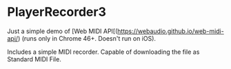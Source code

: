 # PlayerRecorder3

Just a simple demo of [Web MIDI API[(https://webaudio.github.io/web-midi-api/) (runs only in Chrome 46+. Doesn't run on iOS). 

Includes a simple MIDI recorder. Capable of downloading the file as Standard MIDI File.
